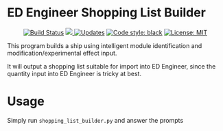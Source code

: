 # ED Engineer Shopping List Builder
<p align="center">
  <a href="https://travis-ci.com/ammesonb/ed-engineer-shopping-list-builder"><img alt="Build Status" src="https://travis-ci.com/ammesonb/ed-engineer-shopping-list-builder.svg?branch=main"></a>
  <a href="https://codecov.io/gh/ammesonb/ed-engineer-shopping-list-builder">
    <img src="https://codecov.io/gh/ammesonb/ed-engineer-shopping-list-builder/branch/main/graph/badge.svg" />
  </a>
  <a href="https://pyup.io/repos/github/ammesonb/ed-engineer-shopping-list-builder/"><img src="https://pyup.io/repos/github/ammesonb/ed-engineer-shopping-list-builder/shield.svg" alt="Updates" /></a>
  <a href="https://github.com/psf/black"><img alt="Code style: black" src="https://img.shields.io/badge/code%20style-black-000000.svg"></a>
  <a href="https://github.com/ammesonb/ed-engineer-shopping-list-builder/blob/trunk/LICENSE"><img alt="License: MIT" src="https://img.shields.io/badge/License-MIT-purple.svg"></a>
</p>

This program builds a ship using intelligent module identification and modification/experimental effect input.

It will output a shopping list suitable for import into ED Engineer, since the quantity input into ED Engineer is tricky at best.

# Usage
Simply run `shopping_list_builder.py` and answer the prompts
